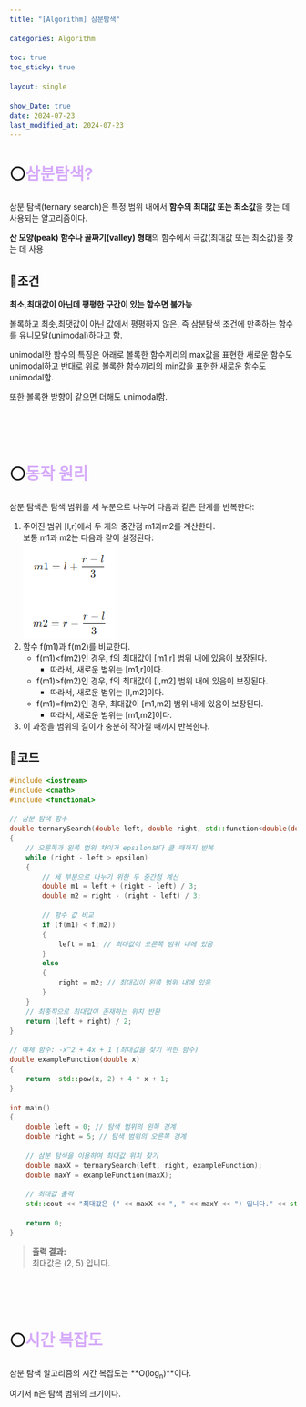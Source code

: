 ```yaml
---
title: "[Algorithm] 삼분탐색"

categories: Algorithm

toc: true
toc_sticky: true

layout: single

show_Date: true
date: 2024-07-23
last_modified_at: 2024-07-23
---
```


# ⚪<span style="color: #D6ABFA;">삼분탐색?</span>

삼분 탐색(ternary search)은 특정 범위 내에서 **함수의 최대값 또는 최소값**을 찾는 데 사용되는 알고리즘이다. 

**산 모양(peak) 함수나 골짜기(valley) 형태**의 함수에서 극값(최대값 또는 최소값)을 찾는 데 사용

## 🔹조건

**최소,최대값이 아닌데 평평한 구간이 있는 함수면 불가능** 

볼록하고 최솟,최댓값이 아닌 값에서 평평하지 않은, 즉 삼분탐색 조건에 만족하는 함수를 유니모달(unimodal)하다고 함.

 unimodal한 함수의 특징은 아래로 볼록한 함수끼리의 max값을 표현한 새로운 함수도 unimodal하고 반대로 위로 볼록한 함수끼리의 min값을 표현한 새로운 함수도 unimodal함.

또한 볼록한 방향이 같으면 더해도 unimodal함.

<br>

<br>

<br>

# ⚪<span style="color: #D6ABFA;">동작 원리</span>

삼분 탐색은 탐색 범위를 세 부분으로 나누어 다음과 같은 단계를 반복한다:

1. 주어진 범위 [l,r]에서 두 개의 중간점 m1과m2를 계산한다.   
   보통 m1과 m2는 다음과 같이 설정된다:  
   ![image-20240807200640358](../../assets/images/2024-07-23-dd/image-20240807200640358.png)
2. 함수 f(m1)과 f(m2)를 비교한다.  
   - f(m1)<f(m2)인 경우, f의 최대값이 [m1,r] 범위 내에 있음이 보장된다.
     - 따라서, 새로운 범위는 [m1,r]이다.
   - f(m1)>f(m2)인 경우, f의 최대값이 [l,m2] 범위 내에 있음이 보장된다.
     - 따라서, 새로운 범위는 [l,m2]이다.
   - f(m1)=f(m2)인 경우, 최대값이 [m1,m2] 범위 내에 있음이 보장된다.
     - 따라서, 새로운 범위는 [m1,m2]이다.
3. 이 과정을 범위의 길이가 충분히 작아질 때까지 반복한다.

## 🔹코드

```cpp
#include <iostream>
#include <cmath>
#include <functional>

// 삼분 탐색 함수
double ternarySearch(double left, double right, std::function<double(double)> f, double epsilon = 1e-9) 
{
    // 오른쪽과 왼쪽 범위 차이가 epsilon보다 클 때까지 반복
    while (right - left > epsilon) 
    {
        // 세 부분으로 나누기 위한 두 중간점 계산
        double m1 = left + (right - left) / 3;
        double m2 = right - (right - left) / 3;

        // 함수 값 비교
        if (f(m1) < f(m2)) 
        {
            left = m1; // 최대값이 오른쪽 범위 내에 있음
        } 
        else 
        {
            right = m2; // 최대값이 왼쪽 범위 내에 있음
        }
    }
    // 최종적으로 최대값이 존재하는 위치 반환
    return (left + right) / 2;
}

// 예제 함수: -x^2 + 4x + 1 (최대값을 찾기 위한 함수)
double exampleFunction(double x) 
{
    return -std::pow(x, 2) + 4 * x + 1;
}

int main() 
{
    double left = 0; // 탐색 범위의 왼쪽 경계
    double right = 5; // 탐색 범위의 오른쪽 경계

    // 삼분 탐색을 이용하여 최대값 위치 찾기
    double maxX = ternarySearch(left, right, exampleFunction);
    double maxY = exampleFunction(maxX);
    
    // 최대값 출력
    std::cout << "최대값은 (" << maxX << ", " << maxY << ") 입니다." << std::endl;

    return 0;
}
```

> **출력 결과:**   
> 최대값은 (2, 5) 입니다.

<br>

<br>

<br>

# ⚪<span style="color: #D6ABFA;">시간 복잡도</span>

삼분 탐색 알고리즘의 시간 복잡도는 **O(log⁡<sub>n</sub>)**이다. 

여기서 n은 탐색 범위의 크기이다. 
